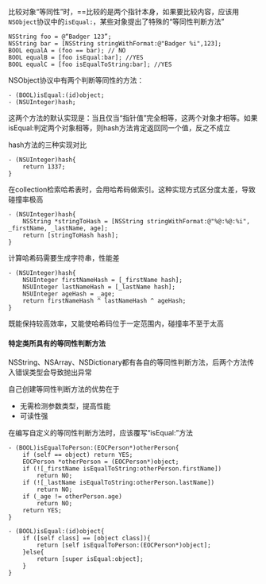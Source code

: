 比较对象“等同性”时，==比较的是两个指针本身，如果要比较内容，应该用`NSObject`协议中的`isEqual:`，某些对象提出了特殊的“等同性判断方法”

```
NSString foo = @“Badger 123”;
NSString bar = [NSString stringWithFormat:@"Badger %i",123];
BOOL equalA = (foo == bar); // NO
BOOL equalB = [foo isEqual:bar]; //YES
BOOL equalC = [foo isEqualToString:bar]; //YES
```

NSObject协议中有两个判断等同性的方法：

```
- (BOOL)isEqual:(id)object;
- (NSUInteger)hash;
```

这两个方法的默认实现是：当且仅当“指针值”完全相等，这两个对象才相等。如果isEqual:判定两个对象相等，则hash方法肯定返回同一个值，反之不成立

hash方法的三种实现对比

```
- (NSUInteger)hash{
    return 1337;
}
```

在collection检索哈希表时，会用哈希码做索引。这种实现方式区分度太差，导致碰撞率极高

```
- (NSUInteger)hash{
    NSString *stringToHash = [NSString stringWithFormat:@"%@:%@:%i", _firstName, _lastName, age];
    return [stringToHash hash];
}
```

计算哈希码需要生成字符串，性能差

```
- (NSUInteger)hash{
    NSUInteger firstNameHash = [_firstName hash];
    NSUInteger lastNameHash = [_lastName hash];
    NSUInteger ageHash = _age;
    return firstNameHash ^ lastNameHash ^ ageHash;
}
```

既能保持较高效率，又能使哈希码位于一定范围内，碰撞率不至于太高

#### 特定类所具有的等同性判断方法

NSString、NSArray、NSDictionary都有各自的等同性判断方法，后两个方法传入错误类型会导致抛出异常

自己创建等同性判断方法的优势在于

* 无需检测参数类型，提高性能
* 可读性强

在编写自定义的等同性判断方法时，应该覆写“isEqual:”方法

```
- (BOOL)isEqualToPerson:(EOCPerson*)otherPerson{
    if (self == object) return YES;
    EOCPerson *otherPerson = (EOCPerson*)object;
    if (![_firstName isEqualToString:otherPerson.firstName])
        return NO;
    if (![_lastName isEqualToString:otherPerson.lastName])
        return NO;
    if (_age != otherPerson.age)
        return NO;
    return YES;
}

- (BOOL)isEqual:(id)object{
    if ([self class] == [object class]){
        return [self isEqualToPerson:(EOCPerson*)object];
    }else{
        return [super isEqual:object];
    }
}
```



